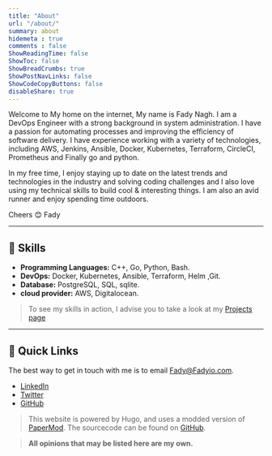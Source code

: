 ```yaml
---
title: "About"
url: "/about/"
summary: about
hidemeta : true
comments : false
ShowReadingTime: false
ShowToc: false
ShowBreadCrumbs: true
ShowPostNavLinks: false
ShowCodeCopyButtons: false
disableShare: true
---
```

Welcome to My home on the internet, My name is Fady Nagh.
I am a DevOps Engineer with a strong background in system administration. I have a passion for automating processes and improving the efficiency of software delivery.
I have experience working with a variety of technologies, including AWS, Jenkins, Ansible, Docker, Kubernetes, Terraform, CircleCI, Prometheus and Finally go and python.

In my free time, I enjoy staying up to date on the latest trends and technologies in the industry and solving coding challenges and I also love using my technical skills to build cool & interesting things.
I am also an avid runner and enjoy spending time outdoors.

Cheers 😊
Fady

---
## 🎿 Skills

- **Programming Languages:** C++, Go, Python, Bash.
- **DevOps:** Docker, Kubernetes, Ansible, Terraform, Helm ,Git.
- **Database:** PostgreSQL, SQL, sqlite.
- **cloud provider:** AWS, Digitalocean.

> To see my skills in action, I advise you to take a look at my [Projects page](/projects/)
---
## 🔗 Quick Links
The best way to get in touch with me is to email [Fady@Fadyio.com](mailto:Fady@Fadyio.com).
- [LinkedIn](https://www.linkedin.com/in/Fadyio)
- [Twitter](https://twitter.com/Fady_io )
- [GitHub](https://github.com/Fadyio )

> This website is powered by Hugo, and uses a modded version of [PaperMod](https://github.com/adityatelange/hugo-PaperMod). The sourcecode can be found on [GitHub](https://github.com/Fadyio/Fadyio.com).

> **All opinions that may be listed here are my own.**
